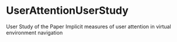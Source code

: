 # UserAttentionUserStudy
User Study of the Paper Implicit measures of user attention in virtual environment navigation
